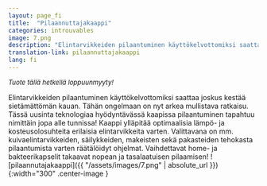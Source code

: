 ```yaml
---
layout: page_fi
title:  "Pilaannuttajakaappi"
categories: introuvables
image: 7.png
description: "Elintarvikkeiden pilaantuminen käyttökelvottomiksi saattaa joskus kestää sietämättömän kauan. Tähän ongelmaan on nyt arkea mullistava ratkaisu. Tässä uusinta teknologiaa hyödyntävässä kaapissa pilaantuminen tapahtuu nimittäin jopa alle tunnissa! Kaappi ylläpitää optimaalisia lämpö- ja kosteusolosuhteita erilaisia elintarvikkeita varten. Valittavana on mm. kuivaelintarvikkeiden, säilykkeiden, makeisten sekä pakasteiden tehokasta pilaantumista varten räätälöidyt ohjelmat. Vaihdettavat home- ja bakteerikapselit takaavat nopean ja tasalaatuisen pilaamisen!"
translation-link: pilaannuttajakaappi
lang: fi
---
```

<font size="2"><i>Tuote tällä hetkellä loppuunmyyty!</i></font><br>

Elintarvikkeiden pilaantuminen käyttökelvottomiksi saattaa joskus kestää sietämättömän kauan. Tähän ongelmaan on nyt arkea mullistava ratkaisu. Tässä uusinta teknologiaa hyödyntävässä kaapissa pilaantuminen tapahtuu nimittäin jopa alle tunnissa! Kaappi ylläpitää optimaalisia lämpö- ja kosteusolosuhteita erilaisia elintarvikkeita varten. Valittavana on mm. kuivaelintarvikkeiden, säilykkeiden, makeisten sekä pakasteiden tehokasta pilaantumista varten räätälöidyt ohjelmat. Vaihdettavat home- ja bakteerikapselit takaavat nopean ja tasalaatuisen pilaamisen!
![pilaannutajakaappi]({{ "/assets/images/7.png" | absolute_url }}){:width="300" .center-image }
